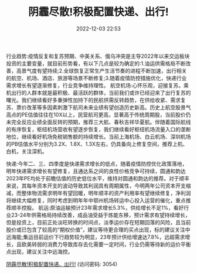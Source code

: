 ﻿---
title: 阴霾尽散!积极配置快递、出行!
date: 2022-12-03 22:53
tags:
-  交运行业
updated: 
---

行业趋势:疫情反复和复苏预期、中美关系、俄乌冲突是主导2022年以来交运板块投资的主要变量，就目前形势看，有以下几点是较为确定的:1.油运供需格局不断改善，高景气度有望持续;2.全球恢复正常生产生活节奏的进程不断加速，出行相关的航空、机场、酒店、旅游等场景不断修复;3.随着疫情防控措施优化，快递行业需求增长有望逐渐修复，行业竞争维持理性。
航空机场:心怀乐观，迎接复苏。乘机出行的人群本就是最积极、最活跃的群体，当前我们或许已经迎来了出行复苏的曙光。我们继续看好多重弹性加持下的民航供需反转趋势，在供给收紧、需求复苏、票价改革等多因素刺激下航司未来业绩有望创造历史新高。历史上航空股景气高点的PE估值往往在10X以上，民营航司更高，显著高于传统周期股，当前股价仍未完全反应业绩全面反转的预期，推荐三大航、春秋吉祥华夏航。伴随着国际航线的有序恢复，枢纽机场营收有望逐步恢复，我们继续看好枢纽机场流量入口的垄断地位，继续看好机场免税销售额的持续增长。当前上海机场、白云机场、深圳机场的PB估值水平分别为3.2X、1.8X、1.3X左右，仍具备向上修复空间，推荐上机、白机，关注深机。
<!-- more -->
快递:今年二、三、四季度是快递需求增长的低点，随着疫情防控优化政策落地，明年快递需求增长有望修复，且通达系之间的良性价格竞争可持续，圆通和韵达2023年PE均处于前瞻估值的历史低位水平，维持对圆通和韵达的推荐。对于顺丰来说，其每年资本开支的波动导致其利润具有周期属性，今明两年公司资本开支缩减，而整体物流需求明年有望回暖，明年顺丰的资产利用率有望继续修复，净利润将继续大幅修复，同时考虑到明年年中鄂州机场转运中心投入运营的催化，重点推荐顺丰控股。
航运:原油运输预计23年需求增长5.3%，供给增长不足1%，看好行业23-24年供需格局持续改善，成品油受益于炼能东移，预计需求有望持续增长，但是投资上，目前正处淡旺转换的时间点，淡季运价存在短期回落的风险，且当前股价或已包含了较高的“期权价值”，建议等待更合理的买点出现，标的建议关注中远海能;集运目前运价下行趋势较为明显，23年预计供给增速达7.8%，远超需求增长，且欧美转弱的消费力导致库存去化需要一定时间，行业仍需等待新的运价平衡点出现，建议关注中远海控。

[阴霾尽散!积极配置快递、出行!](https://url12.ctfile.com/f/3948612-739738103-be06db?p=3054)
(访问密码: 3054)

